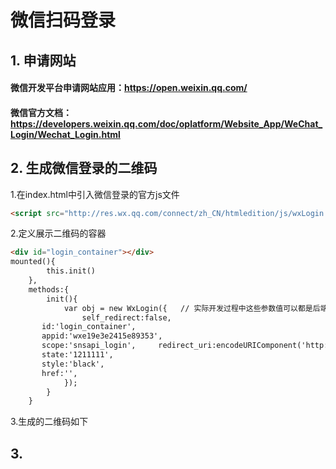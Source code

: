 # 微信扫码登录
## 1. 申请网站
#### 微信开发平台申请网站应用：https://open.weixin.qq.com/

#### 微信官方文档：https://developers.weixin.qq.com/doc/oplatform/Website_App/WeChat_Login/Wechat_Login.html

## 2. 生成微信登录的二维码
1.在index.html中引入微信登录的官方js文件
``` html 
<script src="http://res.wx.qq.com/connect/zh_CN/htmledition/js/wxLogin.js"></script>
```
2.定义展示二维码的容器
``` html 
<div id="login_container"></div>
mounted(){
        this.init()
    },
    methods:{
        init(){
            var obj = new WxLogin({   // 实际开发过程中这些参数值可以都是后端以一个接口返回回来
                self_redirect:false,
       id:'login_container',
       appid:'wxe19e3e2415e89353',
       scope:'snsapi_login',     redirect_uri:encodeURIComponent('http://www.coolarch.net/Mingzhu/wechat/callBack'),
       state:'1211111',
       style:'black',
       href:'',
            });
        }
    }
```
3.生成的二维码如下

## 3. 